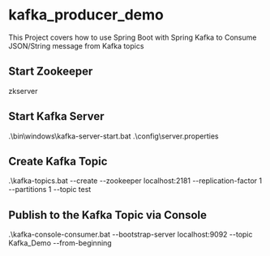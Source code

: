 # kafka_producer_demo
This Project covers how to use Spring Boot with Spring Kafka to Consume JSON/String message from Kafka topics

<h2>Start Zookeeper</h2>

zkserver

<h2>Start Kafka Server</h2>

.\bin\windows\kafka-server-start.bat .\config\server.properties

<h2>Create Kafka Topic</h2>

.\kafka-topics.bat --create --zookeeper localhost:2181 --replication-factor 1 --partitions 1 --topic test


<h2>Publish to the Kafka Topic via Console</h2>

.\kafka-console-consumer.bat --bootstrap-server localhost:9092 --topic Kafka_Demo --from-beginning

